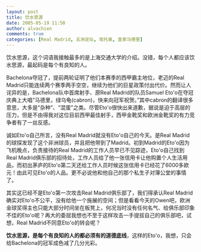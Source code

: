 ```yaml
---
layout: post
title: 饮水思源
date: 2005-05-19 11:50
author: alvachien
comments: true
categories: [Real Madrid, 五洲足坛, 埃托奥, 皇家马德里]
---
```

饮水思源，这个词语我接触最多的是上海交通大学的介绍。没错，每个人都应该饮水思源，最起码是每个有良知的人。

Bachelona夺冠了，提前两轮证明了他们本赛季的西甲霸主地位，老迈的Real Madrid只能连续两个赛季两手空空，继续为他们的巨星政策付出代价。然而让人诧异的是，Bachelona队中首席射手、原Real Madrid的队员Samuel Eto'o在夺冠庆典上大唱“马德里，绿乌龟(cabron)，快来向冠军祝贺。”其中cabron的翻译很多意思，大多是“杂种”、“混蛋”之类。尽管Eto'o很快出来道歉，据说是迫于高层的压力，但是不由得我对这位目前西甲最佳射手，西甲金靴奖和欧洲金靴奖的有力竞争者有了一丝反感。

诚如Eto'o自己所言，没有Real Madrid就没有Eto'o自己的今天。是Real Madrid的球探发现了这个非洲球员，并且把他带到了Madrid。初到Madrid的Eto'o因为飞机晚点，负责接待的Real Madrid的工作人员早已不见踪迹，Eto'o自己找到Real Madrid俱乐部的招待处，工作人员给了他一张信用卡让他购置个人生活用品，而初出茅庐的Eto'o第二天还给工作人员时候这张信用卡已经花了6000多欧元！由此可见Eto'o的人品。更不必说他和他自己的那个私生子对簿公堂的事情了。

其实这已经不是Eto'o第一次攻击Real Madrid俱乐部了，我们得承认Real Madrid确实对Eto'o不公平，没有给他一个施展的空间；但是看看今天的Owen吧，欧洲金球奖得主也只能大部分时间坐在板凳上，何况当时没有任何名气、给俱乐部印象不佳的Eto'o呢？再大的委屈我想也不至于这样攻击一手提拔自己的俱乐部吧，试想，Real Madrid不同意Eto'o的转会呢？

**饮水思源，是每个有良知的人的都必须有的道德底线**，这样的Eto'o，我想，只会给Bachelona的冠军成色减了几分光彩。

